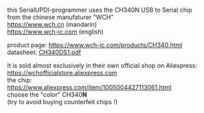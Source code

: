 this SerialUPDI-programmer uses the CH340N USB to Serial chip  
from the chinese manufaturer "WCH"  
https://www.wch.cn (mandarin)  
https://www.wch-ic.com (english)  
  
product page: https://www.wch-ic.com/products/CH340.html  
datasheet: [CH340DS1.pdf](../docs/datasheets/CH340DS1.pdf)
  
It is sold almost exclusively in their own official shop on Aliexpress:  
https://wchofficialstore.aliexpress.com  
the chip:  
https://www.aliexpress.com/item/1005004427113061.html  
choose the "color" CH340**N**  
(try to avoid buying counterfeit chips !)


